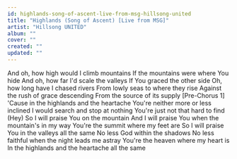 ```yaml
---
id: highlands-song-of-ascent-live-from-msg-hillsong-united
title: "Highlands (Song of Ascent) [Live from MSG]"
artist: "Hillsong UNITED"
album: ""
cover: ""
created: ""
updated: ""
---
```


And oh, how high would I climb mountains
If the mountains were where You hide
And oh, how far I'd scale the valleys
If You graced the other side
Oh, how long have I chased rivers
From lowly seas to where they rise
Against the rush of grace descending
From the source of its supply
[Pre-Chorus 1]
'Cause in the highlands and the heartache
You're neither more or less inclined
I would search and stop at nothing
You're just not that hard to find (Hey)
So I will praise You on the mountain
And I will praise You when the mountain's in my way
You're the summit where my feet are
So I will praise You in the valleys all the same
No less God within the shadows
No less faithful when the night leads me astray
You're the heaven where my heart is
In the highlands and the heartache all the same